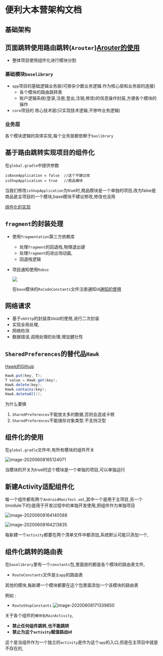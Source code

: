 # 便利大本营架构文档

## 基础架构

## 页面跳转使用路由跳转(`Arouter`)[Arouter的使用](./路由的使用.md)

* 整体项目使用组件化进行模块分割

### 基础模块`baselibrary`

* `app`项目的基础逻辑业务层(可掺杂少数业务逻辑.作为核心层和业务层的连接)
  * 各个模块的路由跳转表
  * 账户逻辑系统(登录,注册,登出,注销,修改)的信息操作封装,方便各个模块的操作
* `core`项目的 核心技术层(只实现技术逻辑,不惨咋业务逻辑)

### 业务层
各个模块逻辑的具体实现,每个业务层都依赖于`baslibrary`

## 基于路由跳转实现项目的组件化

在`global.gradle`中提供参数

```gr
isBaseApplication = false  //这个不建议改
isShopApplication = true   //商品模块
```

当我们修改`isShopApplication`为true时,商品模块是一个单独的项目,改为false是商品是主项目的一个模块,base模块不建议修改,修改也没用

[组件化的实现](./组件化的实现1.md)

## `fragment`的封装处理

* 使用`fragmentation`第三方依赖库

  * 处理`fragment`的回退栈,物理退出键
  * 处理`fragment`的进出场动画,
  * 回退栈逻辑

* 项目通知使用`Rxbus`

  ![](https://bchimg.oss-cn-beijing.aliyuncs.com/picgo/20200608095657.png)

  在`base`模块的`RxCodeConstants`文件注册通知id[通知的使用](./APP内通知.md)

## 网络请求

* 基于`okhttp`的封装库`OkGO`的使用,进行二次封装
* 实现全局处理,
* 网络检测
* 数据错误,调用处理的处理,增加健壮性

## `SharedPreferences`的替代品`Hawk`

[Hawk的Github](https://github.com/orhanobut/hawk)

```java
Hawk.put(key, T);
T value = Hawk.get(key);
Hawk.delete(key);
Hawk.contains(key);
Hawk.deleteAll();
```



为什么要换

1. `SharedPreferences`不能放太多的数据,否则会造成卡顿
2. `SharedPreferences`不能储存对象类型.不支持泛型

## 组件化的使用

在`global.gradle`文件中,有所有模块的组件开关

![image-20200608165124071](https://bchimg.oss-cn-beijing.aliyuncs.com/picgo/20200608165124.png)

当模块的开关为true时这个模块是一个单独的项目,可以单独运行

## 新建Activity适配组件化

每一个组件都有两个`AndroidManifest.xml`,其中一个是用于主项目,另一个(module下的)是用于开发过程中的单独开发使用,把组件作为单独项目

![image-20200608164140588](https://bchimg.oss-cn-beijing.aliyuncs.com/picgo/20200608164140.png)

![image-20200608164213835](https://bchimg.oss-cn-beijing.aliyuncs.com/picgo/20200608164213.png)

每新建一个`activity`都要在两个清单文件中都添加,系统默认可能只添加一个,

## 组件化跳转的路由表

在`baselibrary`里有一个`constants`包,里面放的都是各个模块的路由表文件,

* `RouteConstants`文件是`主app`的路由表

其他的模块,每新建一个模块都要在这个包里面添加一个该模块的路由表

例如 :

* `RouteShopConstants`
  ![image-20200608171339850](https://bchimg.oss-cn-beijing.aliyuncs.com/picgo/20200608171339.png)

关于各个组件的`模块名MainActivity`,

* **禁止任何组件跳转,也不能跳转**
* **禁止为这个`activity`赋值路由id**

这个是当组件作为一个独立的`activity`是作为这个`app`的入口,但是在主项目中就是不存在的,